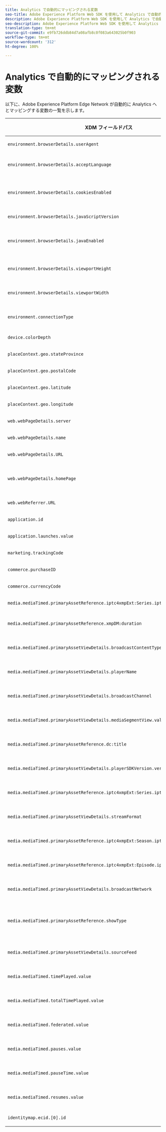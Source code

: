 ```yaml
---
title: Analytics で自動的にマッピングされる変数
seo-title: Adobe Experience Platform Web SDK を使用して Analytics で自動的にマッピングされる変数
description: Adobe Experience Platform Web SDK を使用して Analytics で自動的にマッピングされる変数について説明します
seo-description: Adobe Experience Platform Web SDK を使用して Analytics で自動的にマッピングされる変数について説明します
translation-type: tm+mt
source-git-commit: e9fb726ddb84d7a08afb8c0f083a643025b0f903
workflow-type: tm+mt
source-wordcount: '312'
ht-degree: 100%

---
```



# Analytics で自動的にマッピングされる変数

以下に、Adobe Experience Platform Edge Network が自動的に Analytics へとマッピングする変数の一覧を示します。

| XDM フィールドパス | Analytics クエリ文字列／HTTP ヘッダー | 説明 |
| ---------- | ------------------------- | -------- |
| `environment.browserDetails.userAgent` | `User-Agent` | HTTP ヘッダーマッピング（HEADER_USER_AGENT）です。 |
| `environment.browserDetails.acceptLanguage` | `Accept-Language` | HTTP ヘッダーマッピング（HEADER_ACCEPT_LANGUAGE）です。 |
| `environment.browserDetails.cookiesEnabled` | `k` | コンバージョン BOOLEAN_TO_YN を使用した AppMeasurement クエリパラメーター COOKIES のマッピング。 |
| `environment.browserDetails.javaScriptVersion` | `j` | AppMeasurement クエリパラメーター J_JSCRIPT のマッピング。 |
| `environment.browserDetails.javaEnabled` | `v` | コンバージョン BOOLEAN_TO_YN を使用した AppMeasurement クエリパラメーター JAVA_ENABLED のマッピング。 |
| `environment.browserDetails.viewportHeight` | `bh` | AppMeasurement クエリパラメーター BROWSER_HEIGHT のマッピング。 |
| `environment.browserDetails.viewportWidth` | `bw` | AppMeasurement クエリパラメーター BROWSER_WIDTH のマッピング。 |
| `environment.connectionType` | `ct` | AppMeasurement クエリパラメーター CT_CONNECT_TYPE のマッピング。 |
| `device.colorDepth` | `c` | AppMeasurement クエリパラメーター C_COLOR のマッピング。 |
| `placeContext.geo.stateProvince` | `state` | AppMeasurement クエリパラメーター STATE のマッピング。 |
| `placeContext.geo.postalCode` | `zip` | AppMeasurement クエリパラメーター ZIP のマッピング。 |
| `placeContext.geo.latitude` | `lat` | AppMeasurement クエリパラメーター LATITUDE のマッピング。 |
| `placeContext.geo.longitude` | `lon` | AppMeasurement クエリパラメーター LONGITUDE のマッピング。 |
| `web.webPageDetails.server` | `sv` | AppMeasurement クエリパラメーター USER_SERVER のマッピング。 |
| `web.webPageDetails.name` | `gn` | AppMeasurement クエリパラメーター PAGENAME のマッピング。 |
| `web.webPageDetails.URL` | `g` | AppMeasurement クエリパラメーター PAGE_URL のマッピング。 |
| `web.webPageDetails.homePage` | `hp` | コンバージョン BOOLEAN_TO_YN を使用した AppMeasurement クエリパラメーター HOMEPAGE のマッピング。 |
| `web.webReferrer.URL` | `r` | AppMeasurement クエリパラメーター REFERRER のマッピング。 |
| `application.id` | `c.a.appid` | AppMeasurement コンテキストデータ `c.a.appid` のマッピング。 |
| `application.launches.value` | `c.a.launches` | AppMeasurement コンテキストデータ `c.a.launches` のマッピング。 |
| `marketing.trackingCode` | `v0` | AppMeasurement クエリパラメーター CAMPAIGN のマッピング。 |
| `commerce.purchaseID` | `pi` | AppMeasurement クエリパラメーター PURCHASEID のマッピング。 |
| `commerce.currencyCode` | `cc` | AppMeasurement クエリパラメーター CURRENCY のマッピング。 |
| `media.mediaTimed.primaryAssetReference.iptc4xmpExt:Series.iptc4xmpExt:Identifier` | `a.media.name` | AppMeasurement コンテキストデータ `a.media.name` のマッピング。 |
| `media.mediaTimed.primaryAssetReference.xmpDM:duration` | `c.a.media.length` | AppMeasurement コンテキストデータ `c.a.media.length` のマッピング。 |
| `media.mediaTimed.primaryAssetViewDetails.broadcastContentType` | `c.a.contentType` | AppMeasurement コンテキストデータ `c.a.contentType` のマッピング。 |
| `media.mediaTimed.primaryAssetViewDetails.playerName` | `c.a.media.playerName` | AppMeasurement コンテキストデータ `c.a.media.playerName` のマッピング。 |
| `media.mediaTimed.primaryAssetViewDetails.broadcastChannel` | `c.a.media.channel` | AppMeasurement コンテキストデータ `c.a.media.channel` のマッピング。 |
| `media.mediaTimed.primaryAssetViewDetails.mediaSegmentView.value` | `c.a.media.segment` | AppMeasurement コンテキストデータ `c.a.media.segment` のマッピング。 |
| `media.mediaTimed.primaryAssetReference.dc:title` | `c.a.media.friendlyName` | AppMeasurement コンテキストデータ `c.a.media.friendlyName` のマッピング。 |
| `media.mediaTimed.primaryAssetViewDetails.playerSDKVersion.version` | `c.a.media.sdkVersion` | AppMeasurement コンテキストデータ `c.a.media.sdkVersion` のマッピング。 |
| `media.mediaTimed.primaryAssetReference.iptc4xmpExt:Series.iptc4xmpExt:Name` | `c.a.media.show` | AppMeasurement コンテキストデータ `c.a.media.show` のマッピング。 |
| `media.mediaTimed.primaryAssetViewDetails.streamFormat` | `c.a.media.format` | AppMeasurement コンテキストデータ `c.a.media.format` のマッピング。 |
| `media.mediaTimed.primaryAssetReference.iptc4xmpExt:Season.iptc4xmpExt:Number` | `c.a.media.season` | AppMeasurement コンテキストデータ `c.a.media.season` のマッピング。 |
| `media.mediaTimed.primaryAssetReference.iptc4xmpExt:Episode.iptc4xmpExt:Number` | `c.a.media.episode` | AppMeasurement コンテキストデータ `c.a.media.episode` のマッピング。 |
| `media.mediaTimed.primaryAssetViewDetails.broadcastNetwork` | `c.a.media.network` | AppMeasurement コンテキストデータ `c.a.media.network` のマッピング。 |
| `media.mediaTimed.primaryAssetReference.showType` | `c.a.media.type` | コンバージョン VEDIO_SHOW_TYPE を使用した AppMeasurement コンテキストデータ `c.a.media.type` のマッピング。 |
| `media.mediaTimed.primaryAssetViewDetails.sourceFeed` | `c.a.media.feed` | AppMeasurement コンテキストデータ `c.a.media.feed` のマッピング。 |
| `media.mediaTimed.timePlayed.value` | `c.a.media.timePlayed` | AppMeasurement コンテキストデータ `c.a.media.timePlayed` のマッピング。 |
| `media.mediaTimed.totalTimePlayed.value` | `c.a.media.totalTimePlayed` | AppMeasurement コンテキストデータ `c.a.media.totalTimePlayed` のマッピング。 |
| `media.mediaTimed.federated.value` | `c.a.media.federated` | AppMeasurement コンテキストデータ `c.a.media.federated` のマッピング。 |
| `media.mediaTimed.pauses.value` | `c.a.media.pauseCount` | AppMeasurement コンテキストデータ `c.a.media.pauseCount` のマッピング。 |
| `media.mediaTimed.pauseTime.value` | `c.a.media.pauseTime` | AppMeasurement コンテキストデータ `c.a.media.pauseTime` のマッピング。 |
| `media.mediaTimed.resumes.value` | `c.a.media.resume` | AppMeasurement コンテキストデータ `c.a.media.resume` のマッピング。 |
| `identitymap.ecid.[0].id` | `mid` | AppMeasurement クエリパラメーター MID のマッピング。 |

